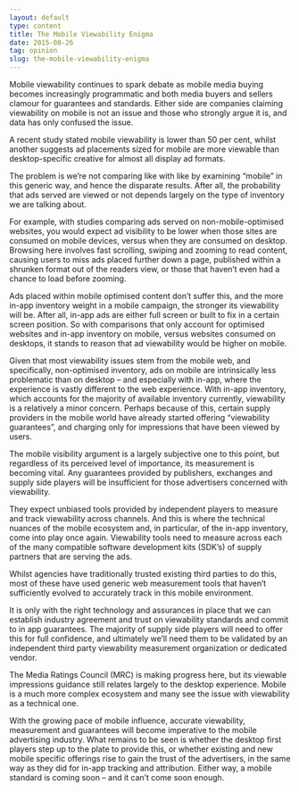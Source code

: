 ```yaml
---
layout: default
type: content
title: The Mobile Viewability Enigma
date: 2015-08-26
tag: opinion
slug: the-mobile-viewability-enigma
---
```


Mobile viewability continues to spark debate as mobile media buying becomes increasingly programmatic and both media buyers and sellers clamour for guarantees and standards. Either side are companies claiming viewability on mobile is not an issue and those who strongly argue it is, and data has only confused the issue.

A recent study stated mobile viewability is lower than 50 per cent, whilst another suggests ad placements sized for mobile are more viewable than desktop-specific creative for almost all display ad formats.

The problem is we’re not comparing like with like by examining “mobile” in this generic way, and hence the disparate results. After all, the probability that ads served are viewed or not depends largely on the type of inventory we are talking about.

For example, with studies comparing ads served on non-mobile-optimised websites, you would expect ad visibility to be lower when those sites are consumed on mobile devices, versus when they are consumed on desktop. Browsing here involves fast scrolling, swiping and zooming to read content, causing users to miss ads placed further down a page, published within a shrunken format out of the readers view, or those that haven’t even had a chance to load before zooming.

Ads placed within mobile optimised content don’t suffer this, and the more in-app inventory weight in a mobile campaign, the stronger its viewability will be. After all, in-app ads are either full screen or built to fix in a certain screen position. So with comparisons that only account for optimised websites and in-app inventory on mobile, versus websites consumed on desktops, it stands to reason that ad viewability would be higher on mobile.

Given that most viewability issues stem from the mobile web, and specifically, non-optimised inventory, ads on mobile are intrinsically less problematic than on desktop &#8211; and especially with in-app, where the experience is vastly different to the web experience. With in-app inventory, which accounts for the majority of available inventory currently, viewability is a relatively a minor concern. Perhaps because of this, certain supply providers in the mobile world have already started offering “viewability guarantees”, and charging only for impressions that have been viewed by users.

The mobile visibility argument is a largely subjective one to this point, but regardless of its perceived level of importance, its measurement is becoming vital. Any guarantees provided by publishers, exchanges and supply side players will be insufficient for those advertisers concerned with viewability.

They expect unbiased tools provided by independent players to measure and track viewability across channels. And this is where the technical nuances of the mobile ecosystem and, in particular, of the in-app inventory, come into play once again. Viewability tools need to measure across each of the many compatible software development kits (SDK’s) of supply partners that are serving the ads.

Whilst agencies have traditionally trusted existing third parties to do this, most of these have used generic web measurement tools that haven’t sufficiently evolved to accurately track in this mobile environment.

It is only with the right technology and assurances in place that we can establish industry agreement and trust on viewability standards and commit to in app guarantees. The majority of supply side players will need to offer this for full confidence, and ultimately we’ll need them to be validated by an independent third party viewability measurement organization or dedicated vendor.

The Media Ratings Council (MRC) is making progress here, but its viewable impressions guidance still relates largely to the desktop experience. Mobile is a much more complex ecosystem and many see the issue with viewability as a technical one.

With the growing pace of mobile influence, accurate viewability, measurement and guarantees will become imperative to the mobile advertising industry. What remains to be seen is whether the desktop first players step up to the plate to provide this, or whether existing and new mobile specific offerings rise to gain the trust of the advertisers, in the same way as they did for in-app tracking and attribution. Either way, a mobile standard is coming soon – and it can’t come soon enough.
